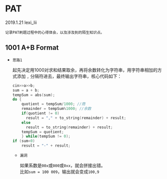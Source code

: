 # PAT
  
2019.1.21 lexi_lii   
    
    记录PAT刷题过程中的心得体会，以及涉及到的陌生知识点。

## 1001 A+B Format

* `思路1`  
 
    起先决定用1000对求和结果取余，再将余数转化为字符串，用字符串相加的方式添加 `,` 分隔符进去，最终输出字符串，核心代码如下：  
    ```cpp
    cin>>a>>b;
    sum = a + b;
    tempSum = abs(sum);
    do {
        quotient = tempSum/1000; //商
        remainder = tempSum%1000; //余数
        if(quotient != 0)
          result = "," + to_string(remainder) + result;
        else
          result = to_string(remainder) + result;
        tempSum = quotient;
        } while(tempSum != 0);
    if (sum<0)
        result = "-" + result;
    ```
  * `漏洞`  
     
     如果系数是`00x`或`000`或`0xx`，就会拼接出错。  
     比如`sum = 100 009`，输出就会变成`100,9`
